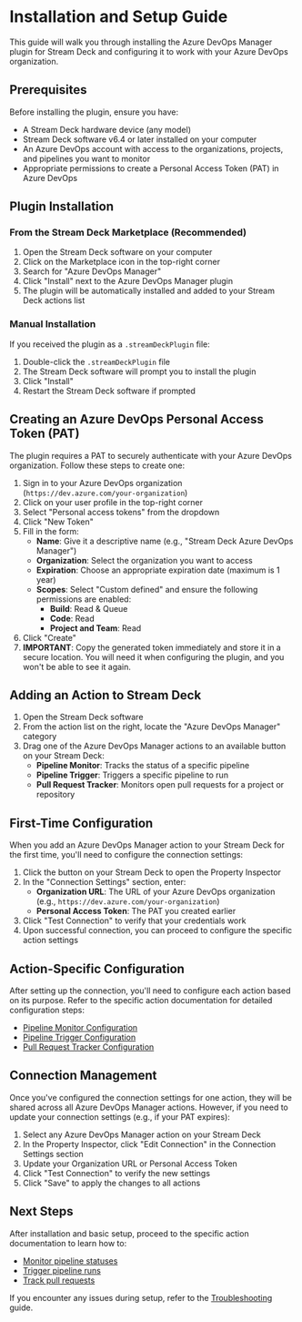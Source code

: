 # Installation and Setup Guide

This guide will walk you through installing the Azure DevOps Manager plugin for Stream Deck and configuring it to work with your Azure DevOps organization.

## Prerequisites

Before installing the plugin, ensure you have:

- A Stream Deck hardware device (any model)
- Stream Deck software v6.4 or later installed on your computer
- An Azure DevOps account with access to the organizations, projects, and pipelines you want to monitor
- Appropriate permissions to create a Personal Access Token (PAT) in Azure DevOps

## Plugin Installation

### From the Stream Deck Marketplace (Recommended)

1. Open the Stream Deck software on your computer
2. Click on the Marketplace icon in the top-right corner
3. Search for "Azure DevOps Manager"
4. Click "Install" next to the Azure DevOps Manager plugin
5. The plugin will be automatically installed and added to your Stream Deck actions list

### Manual Installation

If you received the plugin as a `.streamDeckPlugin` file:

1. Double-click the `.streamDeckPlugin` file
2. The Stream Deck software will prompt you to install the plugin
3. Click "Install"
4. Restart the Stream Deck software if prompted

## Creating an Azure DevOps Personal Access Token (PAT)

The plugin requires a PAT to securely authenticate with your Azure DevOps organization. Follow these steps to create one:

1. Sign in to your Azure DevOps organization (`https://dev.azure.com/your-organization`)
2. Click on your user profile in the top-right corner
3. Select "Personal access tokens" from the dropdown
4. Click "New Token"
5. Fill in the form:
   - **Name**: Give it a descriptive name (e.g., "Stream Deck Azure DevOps Manager")
   - **Organization**: Select the organization you want to access
   - **Expiration**: Choose an appropriate expiration date (maximum is 1 year)
   - **Scopes**: Select "Custom defined" and ensure the following permissions are enabled:
     - **Build**: Read & Queue
     - **Code**: Read
     - **Project and Team**: Read
6. Click "Create"
7. **IMPORTANT**: Copy the generated token immediately and store it in a secure location. You will need it when configuring the plugin, and you won't be able to see it again.

## Adding an Action to Stream Deck

1. Open the Stream Deck software
2. From the action list on the right, locate the "Azure DevOps Manager" category
3. Drag one of the Azure DevOps Manager actions to an available button on your Stream Deck:
   - **Pipeline Monitor**: Tracks the status of a specific pipeline
   - **Pipeline Trigger**: Triggers a specific pipeline to run
   - **Pull Request Tracker**: Monitors open pull requests for a project or repository

## First-Time Configuration

When you add an Azure DevOps Manager action to your Stream Deck for the first time, you'll need to configure the connection settings:

1. Click the button on your Stream Deck to open the Property Inspector
2. In the "Connection Settings" section, enter:
   - **Organization URL**: The URL of your Azure DevOps organization (e.g., `https://dev.azure.com/your-organization`)
   - **Personal Access Token**: The PAT you created earlier
3. Click "Test Connection" to verify that your credentials work
4. Upon successful connection, you can proceed to configure the specific action settings

## Action-Specific Configuration

After setting up the connection, you'll need to configure each action based on its purpose. Refer to the specific action documentation for detailed configuration steps:

- [Pipeline Monitor Configuration](actions/pipeline-monitor.md)
- [Pipeline Trigger Configuration](actions/pipeline-trigger.md)
- [Pull Request Tracker Configuration](actions/pull-request-tracker.md)

## Connection Management

Once you've configured the connection settings for one action, they will be shared across all Azure DevOps Manager actions. However, if you need to update your connection settings (e.g., if your PAT expires):

1. Select any Azure DevOps Manager action on your Stream Deck
2. In the Property Inspector, click "Edit Connection" in the Connection Settings section
3. Update your Organization URL or Personal Access Token
4. Click "Test Connection" to verify the new settings
5. Click "Save" to apply the changes to all actions

## Next Steps

After installation and basic setup, proceed to the specific action documentation to learn how to:

- [Monitor pipeline statuses](actions/pipeline-monitor.md)
- [Trigger pipeline runs](actions/pipeline-trigger.md)
- [Track pull requests](actions/pull-request-tracker.md)

If you encounter any issues during setup, refer to the [Troubleshooting](troubleshooting.md) guide.
